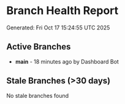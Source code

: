 # Branch Health Report
Generated: Fri Oct 17 15:24:55 UTC 2025

## Active Branches
- **main** - 18 minutes ago by Dashboard Bot

## Stale Branches (>30 days)
No stale branches found
